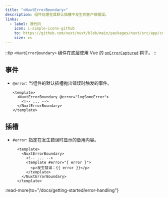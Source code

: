 ```yaml
---
title: "<NuxtErrorBoundary>"
description: 组件处理在其默认插槽中发生的客户端错误。
links:
  - label: 源代码
    icon: i-simple-icons-github
    to: https://github.com/nuxt/nuxt/blob/main/packages/nuxt/src/app/components/nuxt-error-boundary.ts
    size: xs
---
```


::tip
`<NuxtErrorBoundary>` 组件在底层使用 Vue 的 [`onErrorCaptured`](https://vuejs.org/api/composition-api-lifecycle.html#onerrorcaptured) 钩子。
::

## 事件

- `@error`: 当组件的默认插槽抛出错误时触发的事件。

  ```vue
  <template>
    <NuxtErrorBoundary @error="logSomeError">
      <!-- ... -->
    </NuxtErrorBoundary>
  </template>
  ```

## 插槽

- `#error`: 指定在发生错误时显示的备用内容。

  ```vue
    <template>
      <NuxtErrorBoundary>
        <!-- ... -->
        <template #error="{ error }">
          <p>发生错误：{{ error }}</p>
        </template>
      </NuxtErrorBoundary>
    </template>
  ```

:read-more{to="/docs/getting-started/error-handling"}
